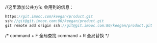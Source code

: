 
//这里添加公共方法
会用到的信息：

```go
https://git.imooc.com/keegan/product.git
ssh://git@git.imooc.com:80/keegan/product.git
git remote add origin ssh://git@git.imooc.com:80/keegan/product.git
```
/*
command + F 全局查找
command + R 全局替换
*/